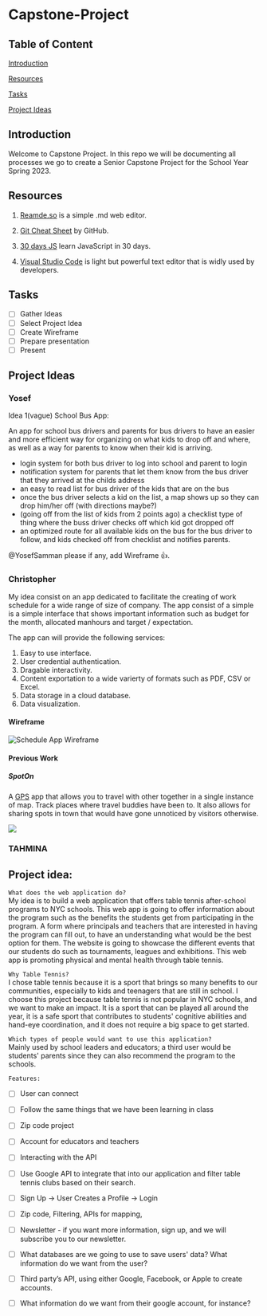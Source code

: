 # Capstone-Project

## Table of Content

[Introduction](#introduction)

[Resources](#resources)

[Tasks](#tasks)

[Project Ideas](#project-ideas)

## Introduction

Welcome to Capstone Project. In this repo we will be documenting all processes we go to create a Senior Capstone Project for the School Year Spring 2023.

## Resources

1. [Reamde.so](https://readme.so) is a simple .md web editor.

2. [Git Cheat Sheet](https://education.github.com/git-cheat-sheet-education.pdf) by GitHub.

3. [30 days JS](https://github.com/Asabeneh/30-Days-Of-JavaScript) learn JavaScript in 30 days.

4. [Visual Studio Code](https://code.visualstudio.com) is light but powerful text editor that is widly used by developers.

## Tasks

- [ ] Gather Ideas
- [ ] Select Project Idea
- [ ] Create Wireframe
- [ ] Prepare presentation
- [ ] Present

## Project Ideas

### Yosef

Idea 1(vague) School Bus App:

An app for school bus drivers and parents for bus drivers to have an easier and more efficient way for organizing on what kids to drop off and where, as well as a way for parents to know when their kid is arriving.

* login system for both bus driver to log into school and parent to login
* notification system for parents that let them know from the bus driver that they arrived at the childs address
* an easy to read list for bus driver of the kids that are on the bus
* once the bus driver selects a kid on the list, a map shows up so they can drop him/her off (with directions maybe?)
* (going off from the list of kids from 2 points ago) a checklist type of thing where the buss driver checks off which kid got dropped off
* an optimized route for all available kids on the bus for the bus driver to follow, and kids checked off from checklist and notifies parents.
  
@YosefSamman please if any, add Wireframe :+1:.

### Christopher

My idea consist on an app dedicated to facilitate the creating of work schedule for a wide range of size of company. The app consist of a simple is a simple interface that shows important information such as budget for the month, allocated manhours and target / expectation.

The app can will provide the following services:

1. Easy to use interface.
2. User credential authentication.
3. Dragable interactivity.
4. Content exportation to a wide varierty of formats such as PDF, CSV or Excel.
5. Data storage in a cloud database.
6. Data visualization.
   
#### Wireframe

![Schedule App Wireframe](https://share.balsamiq.com/c/ojHBijvK8q7PmWCRCkE2sU.png)


#### Previous Work

##### SpotOn

A [GPS](https://github.com/CPSpotOn/SpotOn) app that allows you to travel with other together in a single instance of map. Track places where travel buddies have been to. It also allows for sharing spots in town that would have gone unnoticed by visitors otherwise.

![](img/Demo.gif)



### TAHMINA

## Project idea:

```What does the web application do?```</br>
My idea is to build a web application that offers table tennis after-school programs to NYC schools. This web app is going to offer information about the program such as the benefits the students get from participating in the program.  A form where principals and teachers that are interested in having the program can fill out, to have an understanding what would be the best option for them. The website is going to showcase the different events that our students do such as tournaments, leagues and exhibitions. This web app is promoting physical and mental health through table tennis. 

```Why Table Tennis?```</br>
I chose table tennis because it is a sport that brings so many benefits to our communities, especially to kids and teenagers that are still in school.  I choose this project because table tennis is not popular in NYC schools, and we want to make an impact. It is a sport that can be played all around the year, it is a safe sport that contributes to students' cognitive abilities and hand-eye coordination, and it does not require a big space to get started. 

```Which types of people would want to use this application?``` </br>
 Mainly used by school leaders and educators; a third user would be students' parents since they can also recommend the program to the schools. 


``Features: ``

- [ ] User can connect 
- [ ] Follow the same things that we have been learning in class
- [ ] Zip code project
- [ ] Account for educators and teachers
- [ ] Interacting with the API
- [ ] Use Google API to integrate that into our application and filter table tennis clubs based on their search.
- [ ] Sign Up -> User Creates a Profile ->  Login 
- [ ] Zip code, Filtering, APIs for mapping, 
- [ ] Newsletter - if you want more information, sign up, and we will subscribe you to our newsletter.
- [ ] What databases are we going to use to save users' data? What information do we want from the user?
- [ ] Third party’s API, using either Google, Facebook, or Apple to create accounts.
- [ ] What information do we want from their google account, for instance? 




